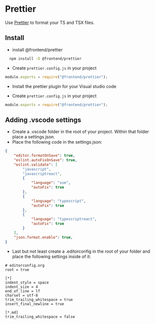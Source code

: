 # Prettier

Use [Prettier](https://prettier.io) to format your TS and TSX files.

## Install

-   install @frontend/prettier

```bash
  npm install -D @frontend/prettier
```

-   Create `prettier.config.js` in your project

```js
module.exports = require("@frontend/prettier");
```

-   Install the prettier plugin for your Visual studio code

-   Create `prettier.config.js` in your project

```js
module.exports = require("@frontend/prettier");
```

## Adding .vscode settings
- Create a .vscode folder in the root of your project. Within that folder place a settings.json.
- Place the following code in the settings.json:
```json
{
    "editor.formatOnSave": true,
    "eslint.autoFixOnSave": true,
    "eslint.validate": [
        "javascript",
        "javascriptreact",
        {
            "language": "vue",
            "autoFix": true
        },
        {
            "language": "typescript",
            "autoFix": true
        },
        {
            "language": "typescriptreact",
            "autoFix": true
        }
    ],
    "json.format.enable": true,
}
```

- Last but not least create a .editorconfig in the root of your folder and place the following settings inside of it:
```
# editorconfig.org
root = true

[*]
indent_style = space
indent_size = 4
end_of_line = lf
charset = utf-8
trim_trailing_whitespace = true
insert_final_newline = true

[*.md]
trim_trailing_whitespace = false
```
